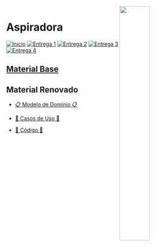 <img src="/images/aspiradora.png" width="40%" align="right"/>

# Aspiradora

[![Inicio](https://img.shields.io/badge/-Inicio-FFF?style=flat&logo=Emlakjet&logoColor=black)](/README.md)
[![Entrega 1](https://img.shields.io/badge/-Entrega_1-FFF?style=flat&logo=openstreetmap&logoColor=black)](https://github.com/oscarsantasanchez/24-25-IdSw2-SDD/blob/main/documentos/entregas.d.md)
[![Entrega 2](https://img.shields.io/badge/-Entrega_2-FFF?style=flat&logo=openstreetmap&logoColor=black)](https://github.com/oscarsantasanchez/24-25-IdSw2-SDD/blob/main/documentos/entregas.dM.md)
[![Entrega 3](https://img.shields.io/badge/-Entrega_3-FFF?style=flat&logo=openstreetmap&logoColor=black)](https://github.com/oscarsantasanchez/24-25-IdSw2-SDD/blob/entrega3/documentos/entregas.dOO.md)
[![Entrega 4](https://img.shields.io/badge/-Entrega_4-FFF?style=flat&logo=openstreetmap&logoColor=black)]()

## [Material Base](documentos/enunciado.md)

## Material Renovado

- [📋 Modelo de Dominio 📋](modelosUML/modelos.md)

- [🔧 Casos de Uso 🔧]()

- [💾 Código 💾]()
